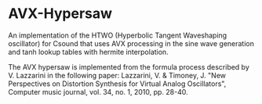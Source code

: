 # AVX-Hypersaw
An implementation of the HTWO (Hyperbolic Tangent Waveshaping oscillator) for Csound that uses AVX processing in the sine wave generation and tanh lookup tables with hermite interpolation.

The AVX hypersaw is implemented from the formula process described by V. Lazzarini in the following paper: Lazzarini, V. & Timoney, J. "New Perspectives on Distortion Synthesis for Virtual Analog Oscillators", Computer music journal, vol. 34, no. 1, 2010, pp. 28-40.

